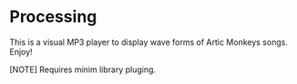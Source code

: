 # Processing
This is a visual MP3 player to display wave forms of Artic Monkeys songs. Enjoy!

[NOTE]
Requires minim library pluging.
